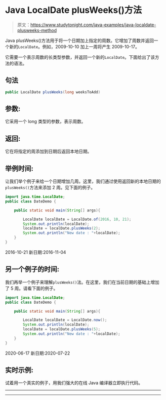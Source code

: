 # Java LocalDate plusWeeks()方法

> 原文：<https://www.studytonight.com/java-examples/java-localdate-plusweeks-method>

Java plusWeeks()方法用于将一个日期加上指定的周数。它增加了周数并返回一个新的`LocalDate`。例如，2009-10-10 加上一周将产生 2009-10-17。

它需要一个表示周数的长类型参数，并返回一个新的`LocalDate`。下面给出了该方法的语法。

## 句法

```java
public LocalDate plusWeeks(long weeksToAdd)
```

## 参数:

它采用一个 long 类型的参数，表示周数。

## 返回:

它在将指定的周添加到日期后返回本地日期。

## 举例时间:

让我们举个例子来给一个日期增加几周。这里，我们通过使用返回新的本地日期的`plusWeeks()`方法来添加 2 周。见下面的例子。

```java
import java.time.LocalDate; 
public class DateDemo {

	public static void main(String[] args){  

		LocalDate localDate = LocalDate.of(2016, 10, 21);
		System.out.println(localDate);
		localDate = localDate.plusWeeks(2);
		System.out.println("New date : "+localDate);
	}
}
```

2016-10-21
新日期:2016-11-04

## 另一个例子的时间:

我们再举一个例子来理解`plusWeeks()`法。在这里，我们在当前日期的基础上增加了 5 周。请看下面的例子。

```java
import java.time.LocalDate; 
public class DateDemo {

	public static void main(String[] args){  

		LocalDate localDate = LocalDate.now();
		System.out.println(localDate);
		localDate = localDate.plusWeeks(5);
		System.out.println("New date : "+localDate);
	}
}
```

2020-06-17
新日期:2020-07-22

## 实时示例:

试着用一个真实的例子，用我们强大的在线 Java 编译器立即执行代码。

* * *

* * *